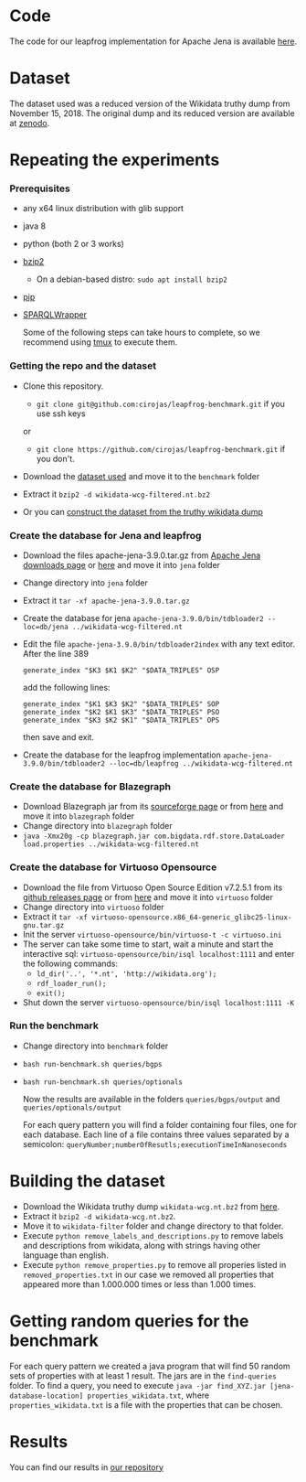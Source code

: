 # Code
The code for our leapfrog implementation for Apache Jena is available [here](https://github.com/cirojas/jena-leapfrog).


# Dataset
The dataset used was a reduced version of the Wikidata truthy dump from November 15, 2018. The original dump and its reduced version are available at [zenodo](https://zenodo.org/record/4035223).

# Repeating the experiments

### Prerequisites
- any x64 linux distribution with glib support
- java 8
- python (both 2 or 3 works)
- [bzip2](http://www.bzip.org/)
    - On a debian-based distro: `sudo apt install bzip2`
- [pip](https://pip.pypa.io/en/stable/installing/)
- [SPARQLWrapper](https://pypi.org/project/SPARQLWrapper/)

    Some of the following steps can take hours to complete, so we recommend using [tmux](https://github.com/tmux/tmux) to execute them.

### Getting the repo and the dataset
- Clone this repository.
    - `git clone git@github.com:cirojas/leapfrog-benchmark.git` if you use ssh keys

    or
    - `git clone https://github.com/cirojas/leapfrog-benchmark.git` if you don't.
- Download the [dataset used](https://zenodo.org/record/4035223/files/wikidata-wcg-filtered.nt.bz2?download=1) and move it to the `benchmark` folder
- Extract it `bzip2 -d wikidata-wcg-filtered.nt.bz2`
- Or you can [construct the dataset from the truthy wikidata dump](#building-the-dataset)

### Create the database for Jena and leapfrog
- Download the files apache-jena-3.9.0.tar.gz from [Apache Jena downloads page](https://jena.apache.org/download/index.cgi) or [here](https://drive.google.com/file/d/1cGPu18IrHPnWRUD0SB4QxrW5Avq5p4td/view?usp=sharing) and move it into `jena` folder
- Change directory into `jena` folder
- Extract it `tar -xf apache-jena-3.9.0.tar.gz`
- Create the database for jena `apache-jena-3.9.0/bin/tdbloader2 --loc=db/jena ../wikidata-wcg-filtered.nt`
- Edit the file `apache-jena-3.9.0/bin/tdbloader2index` with any text editor. After the line 389
    ```
    generate_index "$K3 $K1 $K2" "$DATA_TRIPLES" OSP
    ```
    add the following lines:

    ```
    generate_index "$K1 $K3 $K2" "$DATA_TRIPLES" SOP
    generate_index "$K2 $K1 $K3" "$DATA_TRIPLES" PSO
    generate_index "$K3 $K2 $K1" "$DATA_TRIPLES" OPS
    ```
    then save and exit.

- Create the database for the leapfrog implementation `apache-jena-3.9.0/bin/tdbloader2 --loc=db/leapfrog ../wikidata-wcg-filtered.nt`

### Create the database for Blazegraph
- Download Blazegraph jar from its [sourceforge page](https://sourceforge.net/projects/bigdata/files/bigdata/2.1.4/blazegraph.jar/download) or from [here](https://drive.google.com/file/d/1WyKccFoS397IBZdtDEbJ3NVaS3lDNjqd/view?usp=sharing) and move it into `blazegraph` folder
- Change directory into `blazegraph` folder
- `java -Xmx20g -cp blazegraph.jar com.bigdata.rdf.store.DataLoader load.properties ../wikidata-wcg-filtered.nt`

### Create the database for Virtuoso Opensource
- Download the file from Virtuoso Open Source Edition v7.2.5.1 from its [github releases page](https://github.com/openlink/virtuoso-opensource/releases) or from [here](https://drive.google.com/file/d/1HydvSChRzvUsWQOSwRL6JE2wLwLkq_ke/view?usp=sharing) and move it into `virtuoso` folder
- Change directory into `virtuoso` folder
- Extract it `tar -xf virtuoso-opensource.x86_64-generic_glibc25-linux-gnu.tar.gz`
- Init the server `virtuoso-opensource/bin/virtuoso-t -c virtuoso.ini`
- The server can take some time to start, wait a minute and start the interactive sql: `virtuoso-opensource/bin/isql localhost:1111` and enter the following commands:
    - `ld_dir('..', '*.nt', 'http://wikidata.org');`
    - `rdf_loader_run();`
    - `exit();`
- Shut down the server `virtuoso-opensource/bin/isql localhost:1111 -K`

### Run the benchmark
- Change directory into `benchmark` folder
- `bash run-benchmark.sh queries/bgps`
- `bash run-benchmark.sh queries/optionals`

    Now the results are available in the folders `queries/bgps/output` and `queries/optionals/output`

    For each query pattern you will find a folder containing four files, one for each database. Each line of a file contains three values separated by a semicolon: `queryNumber;numberOfResutls;executionTimeInNanoseconds`

# Building the dataset
- Download the Wikidata truthy dump `wikidata-wcg.nt.bz2` from [here](https://zenodo.org/record/4035223/files/wikidata-wcg.nt.bz2?download=1).
- Extract it `bzip2 -d wikidata-wcg.nt.bz2`.
- Move it to `wikidata-filter` folder and change directory to that folder.
- Execute `python remove_labels_and_descriptions.py` to remove labels and descriptions from wikidata, along with strings having other language than english.
- Execute `python remove_properties.py` to remove all properies listed in `removed_properties.txt` in our case we removed all properties that appeared more than 1.000.000 times or less than 1.000 times.

# Getting random queries for the benchmark
For each query pattern we created a java program that will find 50 random sets of properties with at least 1 result.
The jars are in the `find-queries` folder.
To find a query, you need to execute `java -jar find_XYZ.jar [jena-database-location] properties_wikidata.txt`, where `properties_wikidata.txt` is a file with the properties that can be chosen.

# Results
You can find our results in [our repository](https://github.com/cirojas/leapfrog-benchmark/tree/gh-pages/results)
